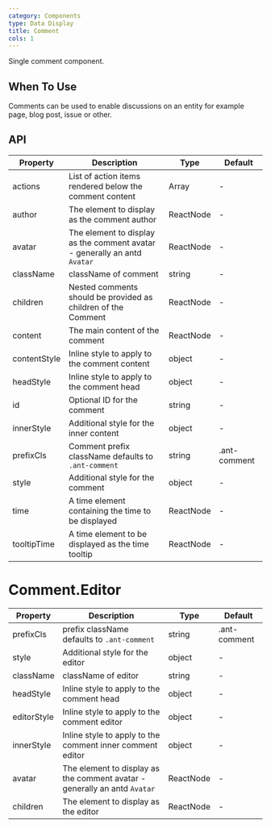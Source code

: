```yaml
---
category: Components
type: Data Display
title: Comment
cols: 1
---
```


Single comment component.

## When To Use

Comments can be used to enable discussions on an entity for example page, blog post, issue or other.

## API

| Property | Description | Type | Default |
| -------- | ----------- | ---- | ------- |
| actions | List of action items rendered below the comment content | Array<ReactNode> | - |
| author | The element to display as the comment author | ReactNode | - |
| avatar | The element to display as the comment avatar - generally an antd `Avatar` | ReactNode | - |
| className | className of comment | string | - |
| children | Nested comments should be provided as children of the Comment | ReactNode | - |
| content | The main content of the comment | ReactNode | - |
| contentStyle | Inline style to apply to the comment content | object | - |
| headStyle | Inline style to apply to the comment head | object | - |
| id | Optional ID for the comment | string | - |
| innerStyle | Additional style for the inner content | object | - |
| prefixCls | Comment prefix className defaults to `.ant-comment` | string | .ant-comment |
| style | Additional style for the comment | object | - |
| time | A time element containing the time to be displayed | ReactNode | - |
| tooltipTime | A time element to be displayed as the time tooltip | ReactNode | - |

# Comment.Editor

| Property | Description | Type | Default |
| -------- | ----------- | ---- | ------- |
| prefixCls | prefix className defaults to `.ant-comment` | string | .ant-comment |
| style | Additional style for the editor | object | - |
| className | className of editor | string | - |
| headStyle | Inline style to apply to the comment head | object | - |
| editorStyle | Inline style to apply to the comment editor | object | - |
| innerStyle | Inline style to apply to the comment inner comment editor | object | - |
| avatar | The element to display as the comment avatar - generally an antd `Avatar` | ReactNode | - |
| children | The element to display as the editor | ReactNode | - |
